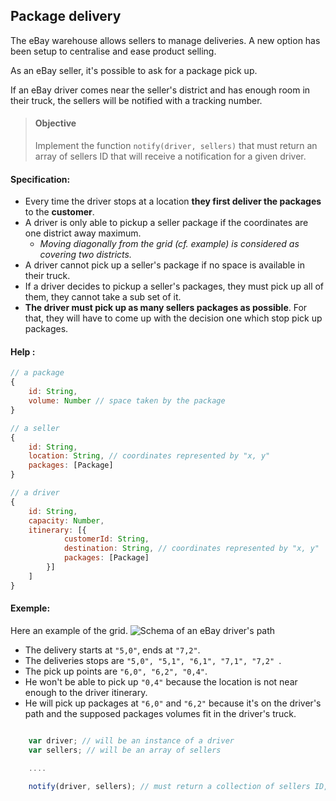 ## Package delivery

The eBay warehouse allows sellers to manage deliveries. A new option has been setup to centralise and ease product selling.

As an eBay seller, it's possible to ask for a package pick up.

If an eBay driver comes near the seller's district and has enough room in their truck, the sellers will be notified with a tracking number.

> #### Objective
> Implement the function `notify(driver, sellers)` that must return an array of sellers ID that will receive a notification for a given driver.

#### Specification:

- Every time the driver stops at a location **they first deliver the packages** to the **customer**.
- A driver is only able to pickup a seller package if the coordinates are one district away maximum.
  - *Moving diagonally from the grid (cf. example) is considered as covering two districts.*
- A driver cannot pick up a seller's package if no space is available in their truck.
- If a driver decides to pickup a seller's packages, they must pick up all of them, they cannot take a sub set of it.
- **The driver must pick up as many sellers packages as possible**. For that, they will have to come up with the decision one which stop pick up packages.


#### Help :
```javascript
// a package
{
    id: String,
    volume: Number // space taken by the package
}
```

```javascript
// a seller
{
    id: String,
    location: String, // coordinates represented by "x, y"
    packages: [Package]
}
```

```javascript
// a driver
{
    id: String,
    capacity: Number,
    itinerary: [{
            customerId: String,
            destination: String, // coordinates represented by "x, y"
            packages: [Package]
        }]
    ]
}

```
#### Exemple:
Here an example of the grid.
![Schema of an eBay driver's path](https://db.tt/jRzj4IUS)

- The delivery starts at `"5,0"`, ends at `"7,2"`.
- The deliveries stops are `"5,0", "5,1", "6,1", "7,1", "7,2" `.
- The pick up points are `"6,0", "6,2", "0,4"`.
- He won't be able to pick up `"0,4"` because the location is not near enough to the driver itinerary.
- He will pick up packages at `"6,0"` and `"6,2"` because it's on the driver's path and the supposed packages volumes fit in the driver's truck.


```javascript

    var driver; // will be an instance of a driver
    var sellers; // will be an array of sellers

    ....

    notify(driver, sellers); // must return a collection of sellers ID, matching the specification

```
